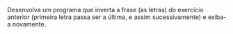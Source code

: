 Desenvolva um programa que inverta a frase (as letras) do exercício anterior (primeira letra passa ser a última, e assim sucessivamente) e exiba-a novamente.